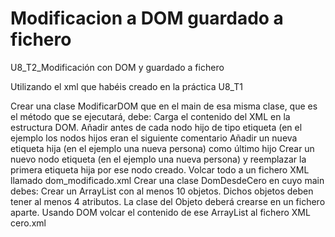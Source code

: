 # Modificacion a DOM guardado a fichero

U8_T2_Modificación con DOM y guardado a fichero

Utilizando el xml que habéis creado en la práctica U8_T1

Crear una clase ModificarDOM que en el main de esa misma clase, que es el método que se ejecutará, debe:
Carga el contenido del XML en la estructura DOM.
Añadir antes de cada nodo hijo de tipo etiqueta  (en el ejemplo los nodos hijos eran <persona>  el siguiente comentario <!-- COMENTARIO AÑADIDO DESDE DOM -->
Añadir un nueva etiqueta hija (en el ejemplo una nueva persona) como último hijo
Crear un nuevo nodo etiqueta (en el ejemplo una nueva persona) y reemplazar la primera etiqueta hija por ese nodo creado.
Volcar todo a un fichero XML llamado dom_modificado.xml
Crear una clase DomDesdeCero en cuyo main debes:
Crear un ArrayList con al menos 10 objetos. Dichos objetos deben tener al menos 4 atributos. La clase del Objeto deberá crearse en un fichero aparte.
Usando DOM volcar el contenido de ese ArrayList al fichero XML cero.xml